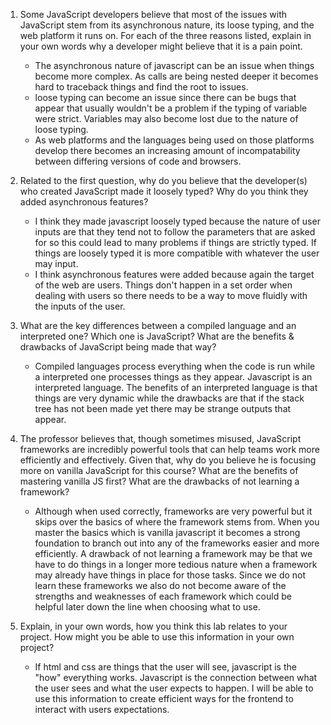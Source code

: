 1. Some JavaScript developers believe that most of the issues with JavaScript stem from its asynchronous nature, its loose typing, and the web platform it runs on. For each of the three reasons listed, explain in your own words why a developer might believe that it is a pain point.
    - The asynchronous nature of javascript can be an issue when things become more complex. As calls are being nested deeper it becomes hard to traceback things and find the root to issues.
    - loose typing can become an issue since there can be bugs that appear that usually wouldn't be a problem if the typing of variable were strict. Variables may also become lost due to the nature of loose typing.
    - As web platforms and the languages being used on those platforms develop there becomes an increasing amount of incompatability between differing versions of code and browsers.

2. Related to the first question, why do you believe that the developer(s) who created JavaScript made it loosely typed? Why do you think they added asynchronous features?
    - I think they made javascript loosely typed because the nature of user inputs are that they tend not to follow the parameters that are asked for so this could lead to many problems if things are strictly typed. If things are loosely typed it is more compatible with whatever the user may input.
    - I think asynchronous features were added because again the target of the web are users. Things don't happen in a set order when dealing with users so there needs to be a way to move fluidly with the inputs of the user.

3. What are the key differences between a compiled language and an interpreted one? Which one is JavaScript? What are the benefits & drawbacks of JavaScript being made that way?
    - Compiled languages process everything when the code is run while a interpreted one processes things as they appear. Javascript is an interpreted language. The benefits of an interpreted language is that things are very dynamic while the drawbacks are that if the stack tree has not been made yet there may be strange outputs that appear.

4. The professor believes that, though sometimes misused, JavaScript frameworks are incredibly powerful tools that can help teams work more efficiently and effectively. Given that, why do you believe he is focusing more on vanilla JavaScript for this course? What are the benefits of mastering vanilla JS first? What are the drawbacks of not learning a framework?
    - Although when used correctly, frameworks are very powerful but it skips over the basics of where the framework stems from. When you master the basics which is vanilla javascript it becomes a strong foundation to branch out into any of the frameworks easier and more efficiently. A drawback of not learning a framework may be that we have to do things in a longer more tedious nature when a framework may already have things in place for those tasks. Since we do not learn these frameworks we also do not become aware of the strengths and weaknesses of each framework which could be helpful later down the line when choosing what to use.

5. Explain, in your own words, how you think this lab relates to your project. How might you be able to use this information in your own project?
    - If html and css are things that the user will see, javascript is the "how" everything works. Javascript is the connection between what the user sees and what the user expects to happen. I will be able to use this information to create efficient ways for the frontend to interact with users expectations.